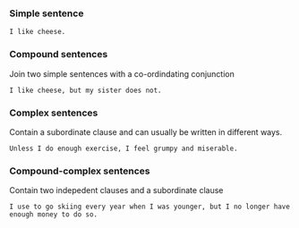 ### Simple sentence

`I like cheese.`

### Compound sentences
Join two simple sentences with a co-ordindating conjunction

`I like cheese, but my sister does not.`

### Complex sentences
Contain a subordinate clause and can usually be written in different ways.

`Unless I do enough exercise, I feel grumpy and miserable.`

### Compound-complex sentences
Contain two indepedent clauses and a subordinate clause

`I use to go skiing every year when I was younger, but I no longer have enough money to do so.`
